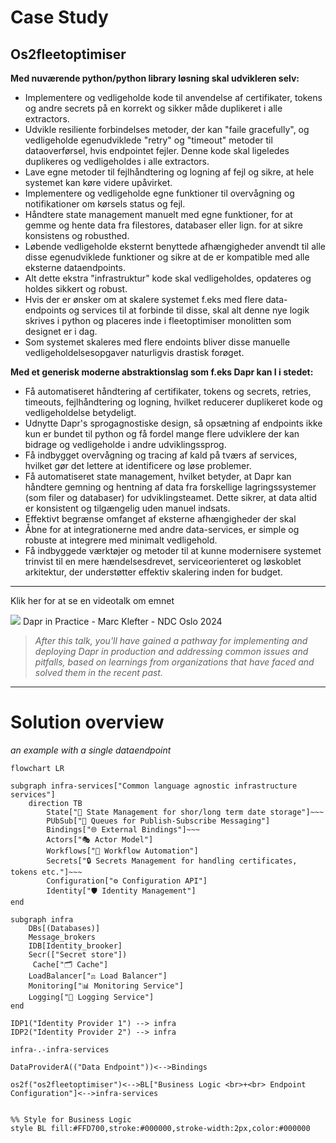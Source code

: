 # Case Study

## Os2fleetoptimiser

**Med nuværende python/python library løsning skal udvikleren selv:**

- Implementere og vedligeholde kode til anvendelse af certifikater, tokens og andre secrets på en korrekt og sikker måde duplikeret i alle extractors.
- Udvikle resiliente forbindelses metoder, der kan "faile gracefully", og vedligeholde egenudviklede "retry" og "timeout" metoder til dataoverførsel, hvis endpointet fejler. Denne kode skal ligeledes duplikeres og vedligeholdes i alle extractors.
- Lave egne metoder til fejlhåndtering og logning af fejl og sikre, at hele systemet kan køre videre upåvirket.
- Implementere og vedligeholde egne funktioner til overvågning og notifikationer om kørsels status og fejl.
- Håndtere state management manuelt med egne funktioner, for at gemme og hente data fra filestores, databaser eller lign. for at sikre konsistens og robusthed.
- Løbende vedligeholde eksternt benyttede afhængigheder anvendt til alle disse egenudviklede funktioner og sikre at de er kompatible med alle eksterne dataendpoints. 
- Alt dette ekstra "infrastruktur" kode skal vedligeholdes, opdateres og holdes sikkert og robust.
- Hvis der er ønsker om at skalere systemet f.eks med flere data-endpoints og services til at forbinde til disse, skal alt denne nye logik skrives i python og placeres inde i fleetoptimiser monolitten som designet er i dag.
- Som systemet skaleres med flere endoints bliver disse manuelle vedligeholdelsesopgaver naturligvis drastisk forøget.

**Med et generisk moderne abstraktionslag som f.eks Dapr kan I i stedet:**

- Få automatiseret håndtering af certifikater, tokens og secrets, retries, timeouts, fejlhåndtering og logning, hvilket reducerer duplikeret kode og vedligeholdelse betydeligt.
- Udnytte Dapr's sprogagnostiske design, så opsætning af endpoints ikke kun er bundet til python og få fordel mange flere udviklere der kan bidrage og vedligeholde i andre udviklingssprog.
- Få indbygget overvågning og tracing af kald på tværs af services, hvilket gør det lettere at identificere og løse problemer.
- Få automatiseret state management, hvilket betyder, at Dapr kan håndtere gemning og hentning af data fra forskellige lagringssystemer (som filer og databaser) for udviklingsteamet. Dette sikrer, at data altid er konsistent og tilgængelig uden manuel indsats.
- Effektivt begrænse omfanget af eksterne afhængigheder der skal 
- Åbne for at integrationerne med andre data-services, er simple og robuste at integrere med minimalt vedligehold.
- Få indbyggede værktøjer og metoder til at kunne modernisere systemet trinvist til en mere hændelsesdrevet, serviceorienteret og løskoblet arkitektur, der understøtter effektiv skalering inden for budget.

---

Klik her for at se en videotalk om emnet

[![](https://img.youtube.com/vi/h96cj2DOZVE/default.jpg)](https://www.youtube.com/embed/h96cj2DOZVE) Dapr in Practice - Marc Klefter - NDC Oslo 2024

> _After this talk, you'll have gained a pathway for implementing and deploying Dapr in production and addressing common issues and pitfalls, based on learnings from organizations that have faced and solved them in the recent past._

---

# Solution overview

_an example with a single dataendpoint_

```mermaid
flowchart LR

subgraph infra-services["Common language agnostic infrastructure services"]
    direction TB
        State["💾 State Management for shor/long term date storage"]~~~
        PUbSub["📩 Queues for Publish-Subscribe Messaging"]
        Bindings["🌐 External Bindings"]~~~
        Actors["🎭 Actor Model"]
        Workflows["🔄 Workflow Automation"]
        Secrets["🔒 Secrets Management for handling certificates, tokens etc."]~~~
        Configuration["⚙️ Configuration API"]
        Identity["🛡️ Identity Management"]
end

subgraph infra
    DBs[(Databases)]
    Message_brokers
    IDB[Identity_brooker]
    Secr(["Secret store"])
     Cache["🗂️ Cache"]
    LoadBalancer["⚖️ Load Balancer"]
    Monitoring["📊 Monitoring Service"]
    Logging["📜 Logging Service"]
end

IDP1("Identity Provider 1") --> infra
IDP2("Identity Provider 2") --> infra

infra-.-infra-services

DataProviderA(("Data Endpoint"))<-->Bindings

os2f("os2fleetoptimiser")<-->BL["Business Logic <br>+<br> Endpoint Configuration"]<-->infra-services


%% Style for Business Logic
style BL fill:#FFD700,stroke:#000000,stroke-width:2px,color:#000000
```
